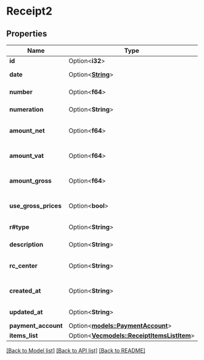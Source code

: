 # Receipt2

## Properties

Name | Type | Description | Notes
------------ | ------------- | ------------- | -------------
**id** | Option<**i32**> | Receipt id | [optional]
**date** | Option<[**String**](string.md)> | Receipt date | [optional]
**number** | Option<**f64**> | Receipt number | [optional]
**numeration** | Option<**String**> | Receipt numeration | [optional]
**amount_net** | Option<**f64**> | Receipt total net amount | [optional]
**amount_vat** | Option<**f64**> | Receipt total vat amount | [optional]
**amount_gross** | Option<**f64**> | Receipt total gross amount | [optional]
**use_gross_prices** | Option<**bool**> | Receipt uses gross prices | [optional]
**r#type** | Option<**String**> | Receipt type | [optional]
**description** | Option<**String**> | Receipt description | [optional]
**rc_center** | Option<**String**> | Receipt revenue center | [optional]
**created_at** | Option<**String**> | Receipt creation date | [optional]
**updated_at** | Option<**String**> | Receipt last update date | [optional]
**payment_account** | Option<[**models::PaymentAccount**](PaymentAccount.md)> |  | [optional]
**items_list** | Option<[**Vec<models::ReceiptItemsListItem>**](ReceiptItemsListItem.md)> |  | [optional]

[[Back to Model list]](../README.md#documentation-for-models) [[Back to API list]](../README.md#documentation-for-api-endpoints) [[Back to README]](../README.md)


